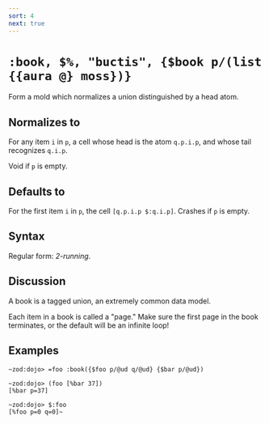 ```yaml
---
sort: 4
next: true
---
```


# `:book, $%, "buctis", {$book p/(list {{aura @} moss})}`

Form a mold which normalizes a union distinguished by a head atom.

## Normalizes to

For any item `i` in `p`, a cell whose head is the atom `q.p.i.p`,
and whose tail recognizes `q.i.p`.

Void if `p` is empty.

## Defaults to

For the first item `i` in `p`, the cell `[q.p.i.p $:q.i.p]`.
Crashes if `p` is empty.

## Syntax 

Regular form: *2-running*.

## Discussion

A book is a tagged union, an extremely common data model.

Each item in a book is called a "page."  Make sure the first page
in the book terminates, or the default will be an infinite loop!

## Examples

```
~zod:dojo> =foo :book({$foo p/@ud q/@ud} {$bar p/@ud})

~zod:dojo> (foo [%bar 37])
[%bar p=37]

~zod:dojo> $:foo
[%foo p=0 q=0]~
```
